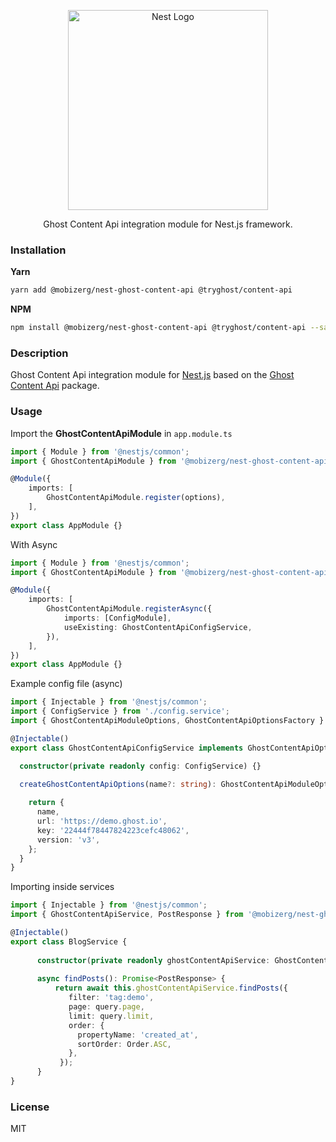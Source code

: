 <p align="center">
  <a href="http://nestjs.com/" target="blank">
    <img src="https://nestjs.com/img/logo_text.svg" width="320" alt="Nest Logo" />
  </a>
</p>

<p align="center">
  Ghost Content Api integration module for Nest.js framework.
</p>

### Installation

**Yarn**
```bash
yarn add @mobizerg/nest-ghost-content-api @tryghost/content-api
```

**NPM**
```bash
npm install @mobizerg/nest-ghost-content-api @tryghost/content-api --save
```

### Description
Ghost Content Api integration module for [Nest.js](https://github.com/nestjs/nest) based on the [Ghost Content Api](https://github.com/TryGhost/Ghost-SDK/tree/master/packages/content-api) package.

### Usage

Import the **GhostContentApiModule** in `app.module.ts`

```typescript
import { Module } from '@nestjs/common';
import { GhostContentApiModule } from '@mobizerg/nest-ghost-content-api';

@Module({
    imports: [
        GhostContentApiModule.register(options),
    ],
})
export class AppModule {}
```
With Async
```typescript
import { Module } from '@nestjs/common';
import { GhostContentApiModule } from '@mobizerg/nest-ghost-content-api';

@Module({
    imports: [
        GhostContentApiModule.registerAsync({
            imports: [ConfigModule],
            useExisting: GhostContentApiConfigService,
        }),
    ],
})
export class AppModule {}
```

Example config file (async)
```typescript
import { Injectable } from '@nestjs/common';
import { ConfigService } from './config.service';
import { GhostContentApiModuleOptions, GhostContentApiOptionsFactory } from '@mobizerg/nest-ghost-content-api';

@Injectable()
export class GhostContentApiConfigService implements GhostContentApiOptionsFactory {

  constructor(private readonly config: ConfigService) {}

  createGhostContentApiOptions(name?: string): GhostContentApiModuleOptions {
      
    return {
      name,
      url: 'https://demo.ghost.io',
      key: '22444f78447824223cefc48062',
      version: 'v3',
    };
  }
}
```

Importing inside services
```typescript
import { Injectable } from '@nestjs/common';
import { GhostContentApiService, PostResponse } from '@mobizerg/nest-ghost-content-api';

@Injectable()
export class BlogService {
    
      constructor(private readonly ghostContentApiService: GhostContentApiService) {}
                  
      async findPosts(): Promise<PostResponse> {
          return await this.ghostContentApiService.findPosts({
             filter: 'tag:demo',
             page: query.page, 
             limit: query.limit,
             order: {
               propertyName: 'created_at',
               sortOrder: Order.ASC,
             },
           });
      }           
}
```

### License

MIT
